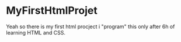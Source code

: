 # MyFirstHtmlProjet
Yeah so there is my first html procject i "program" this only after 6h of learning HTML and CSS.
